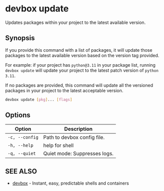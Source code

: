 # devbox update

Updates packages within your project to the latest available version.

## Synopsis

If you provide this command with a list of packages, it will update those packages to the latest available version based on the version tag provided.

For example: if your project has `python@3.11` in your package list, running `devbox update` will update your project to the latest patch version of `python 3.11`.

If no packages are provided, this command will update all the versioned packages in your project to the latest acceptable version.

```bash
devbox update [pkg]... [flags]
```


## Options

<!-- Markdown Table of Options -->
| Option | Description |
| --- | --- |
| `-c, --config` | Path to devbox config file. |
| `-h, --help` | help for shell |
| `-q, --quiet` | Quiet mode: Suppresses logs. |

## SEE ALSO

* [devbox](./devbox.md)	 - Instant, easy, predictable shells and containers

